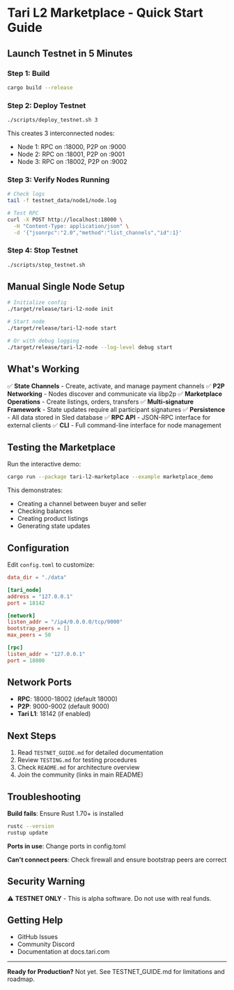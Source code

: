 # Tari L2 Marketplace - Quick Start Guide

## Launch Testnet in 5 Minutes

### Step 1: Build

```bash
cargo build --release
```

### Step 2: Deploy Testnet

```bash
./scripts/deploy_testnet.sh 3
```

This creates 3 interconnected nodes:
- Node 1: RPC on :18000, P2P on :9000
- Node 2: RPC on :18001, P2P on :9001
- Node 3: RPC on :18002, P2P on :9002

### Step 3: Verify Nodes Running

```bash
# Check logs
tail -f testnet_data/node1/node.log

# Test RPC
curl -X POST http://localhost:18000 \
  -H "Content-Type: application/json" \
  -d '{"jsonrpc":"2.0","method":"list_channels","id":1}'
```

### Step 4: Stop Testnet

```bash
./scripts/stop_testnet.sh
```

## Manual Single Node Setup

```bash
# Initialize config
./target/release/tari-l2-node init

# Start node
./target/release/tari-l2-node start

# Or with debug logging
./target/release/tari-l2-node --log-level debug start
```

## What's Working

✅ **State Channels** - Create, activate, and manage payment channels
✅ **P2P Networking** - Nodes discover and communicate via libp2p
✅ **Marketplace Operations** - Create listings, orders, transfers
✅ **Multi-signature Framework** - State updates require all participant signatures
✅ **Persistence** - All data stored in Sled database
✅ **RPC API** - JSON-RPC interface for external clients
✅ **CLI** - Full command-line interface for node management

## Testing the Marketplace

Run the interactive demo:

```bash
cargo run --package tari-l2-marketplace --example marketplace_demo
```

This demonstrates:
- Creating a channel between buyer and seller
- Checking balances
- Creating product listings
- Generating state updates

## Configuration

Edit `config.toml` to customize:

```toml
data_dir = "./data"

[tari_node]
address = "127.0.0.1"
port = 18142

[network]
listen_addr = "/ip4/0.0.0.0/tcp/9000"
bootstrap_peers = []
max_peers = 50

[rpc]
listen_addr = "127.0.0.1"
port = 18000
```

## Network Ports

- **RPC**: 18000-18002 (default 18000)
- **P2P**: 9000-9002 (default 9000)
- **Tari L1**: 18142 (if enabled)

## Next Steps

1. Read `TESTNET_GUIDE.md` for detailed documentation
2. Review `TESTING.md` for testing procedures
3. Check `README.md` for architecture overview
4. Join the community (links in main README)

## Troubleshooting

**Build fails**: Ensure Rust 1.70+ is installed
```bash
rustc --version
rustup update
```

**Ports in use**: Change ports in config.toml

**Can't connect peers**: Check firewall and ensure bootstrap peers are correct

## Security Warning

⚠️ **TESTNET ONLY** - This is alpha software. Do not use with real funds.

## Getting Help

- GitHub Issues
- Community Discord
- Documentation at docs.tari.com

---

**Ready for Production?** Not yet. See TESTNET_GUIDE.md for limitations and roadmap.
